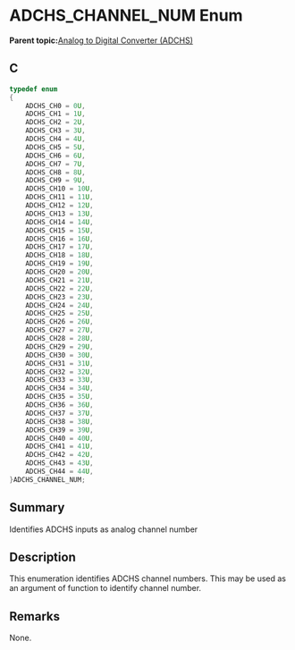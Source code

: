 # ADCHS\_CHANNEL\_NUM Enum

**Parent topic:**[Analog to Digital Converter \(ADCHS\)](GUID-8740EC52-3365-4B31-B19A-227EC55268DD.md)

## C

```c
typedef enum
{
    ADCHS_CH0 = 0U,
    ADCHS_CH1 = 1U,
    ADCHS_CH2 = 2U,
    ADCHS_CH3 = 3U,
    ADCHS_CH4 = 4U,
    ADCHS_CH5 = 5U,
    ADCHS_CH6 = 6U,
    ADCHS_CH7 = 7U,
    ADCHS_CH8 = 8U,
    ADCHS_CH9 = 9U,
    ADCHS_CH10 = 10U,
    ADCHS_CH11 = 11U,
    ADCHS_CH12 = 12U,
    ADCHS_CH13 = 13U,
    ADCHS_CH14 = 14U,
    ADCHS_CH15 = 15U,
    ADCHS_CH16 = 16U,
    ADCHS_CH17 = 17U,
    ADCHS_CH18 = 18U,
    ADCHS_CH19 = 19U,
    ADCHS_CH20 = 20U,
    ADCHS_CH21 = 21U,
    ADCHS_CH22 = 22U,
    ADCHS_CH23 = 23U,
    ADCHS_CH24 = 24U,
    ADCHS_CH25 = 25U,
    ADCHS_CH26 = 26U,
    ADCHS_CH27 = 27U,
    ADCHS_CH28 = 28U,
    ADCHS_CH29 = 29U,
    ADCHS_CH30 = 30U,
    ADCHS_CH31 = 31U,
    ADCHS_CH32 = 32U,
    ADCHS_CH33 = 33U,
    ADCHS_CH34 = 34U,
    ADCHS_CH35 = 35U,
    ADCHS_CH36 = 36U,
    ADCHS_CH37 = 37U,
    ADCHS_CH38 = 38U,
    ADCHS_CH39 = 39U,
    ADCHS_CH40 = 40U,
    ADCHS_CH41 = 41U,
    ADCHS_CH42 = 42U,
    ADCHS_CH43 = 43U,
    ADCHS_CH44 = 44U,
}ADCHS_CHANNEL_NUM;
```

## Summary

Identifies ADCHS inputs as analog channel number

## Description

This enumeration identifies ADCHS channel numbers. This may be used as an argument of function to identify channel number.

## Remarks

None.

